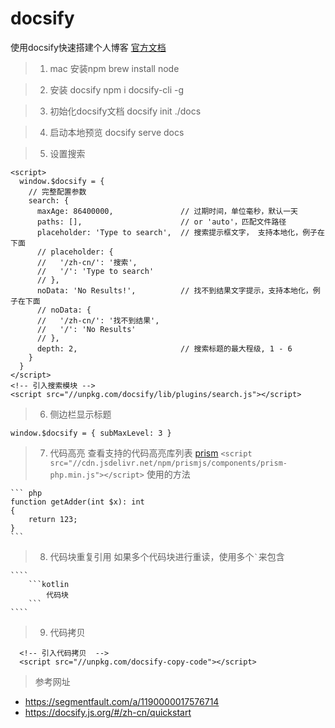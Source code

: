 # docsify
使用docsify快速搭建个人博客
[官方文档]( https://docsify.js.org/#/zh-cn/quickstart)
> 1. mac 安装npm
brew install node

> 2. 安装 docsify
npm i docsify-cli -g

> 3. 初始化docsify文档
docsify init ./docs

> 4. 启动本地预览
docsify serve docs

> 5. 设置搜索
```
<script>
  window.$docsify = {
    // 完整配置参数
    search: {
      maxAge: 86400000,               // 过期时间，单位毫秒，默认一天
      paths: [],                      // or 'auto'，匹配文件路径
      placeholder: 'Type to search',  // 搜索提示框文字， 支持本地化，例子在下面
      // placeholder: {
      //   '/zh-cn/': '搜索',
      //   '/': 'Type to search'
      // },
      noData: 'No Results!',          // 找不到结果文字提示，支持本地化，例子在下面
      // noData: {
      //   '/zh-cn/': '找不到结果',
      //   '/': 'No Results'
      // },
      depth: 2,                       // 搜索标题的最大程级, 1 - 6
    }
  }
</script>
<!-- 引入搜索模块 -->
<script src="//unpkg.com/docsify/lib/plugins/search.js"></script>
```
> 6. 侧边栏显示标题

`
window.$docsify = {
    subMaxLevel: 3
}
`

> 7. 代码高亮
查看支持的代码高亮库列表 [prism](https://github.com/PrismJS/prism/tree/gh-pages/components)
`<script src="//cdn.jsdelivr.net/npm/prismjs/components/prism-php.min.js"></script>`
使用的方法
````
``` php
function getAdder(int $x): int 
{
    return 123;
}
```
````

> 8. 代码块重复引用
如果多个代码块进行重读，使用多个`` ` ``来包含
`````
````
    ```kotlin
        代码块
    ```
````
`````

> 9. 代码拷贝
```
  <!-- 引入代码拷贝  -->
  <script src="//unpkg.com/docsify-copy-code"></script>
```

> 参考网址
* https://segmentfault.com/a/1190000017576714
* https://docsify.js.org/#/zh-cn/quickstart
